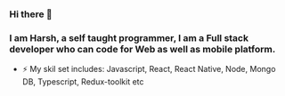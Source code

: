 ### Hi there 👋
### I am Harsh, a self taught programmer, I am a Full stack developer who can code for Web as well as mobile platform.

- ⚡ My skil set includes: Javascript, React, React Native,  Node, Mongo DB, Typescript, Redux-toolkit etc
